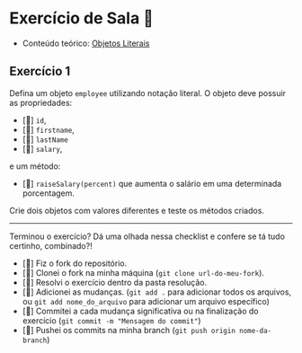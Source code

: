 # Exercício de Sala 🏫  

- Conteúdo teórico: 
[Objetos Literais](https://github.com/reprograma/on21-imersao-js-S5-Prototype-1/blob/main/README.md#objetos-literais)

## Exercício 1

Defina um objeto `employee` utilizando notação literal.
O objeto deve possuir as propriedades:
- [🌸] `id`,
- [🌸] `firstname`,
- [🌸] `lastName`
- [🌸] `salary`,

e um método:
- [🌸] `raiseSalary(percent)` que aumenta o salário em uma determinada porcentagem. 

Crie dois objetos com valores diferentes e teste os métodos criados.

---

Terminou o exercício? Dá uma olhada nessa checklist e confere se tá tudo certinho, combinado?!

- [🌸] Fiz o fork do repositório.
- [🌸] Clonei o fork na minha máquina (`git clone url-do-meu-fork`).
- [🌸] Resolvi o exercício dentro da pasta resolução.
- [🌸] Adicionei as mudanças. (`git add .` para adicionar todos os arquivos, ou `git add nome_do_arquivo` para adicionar um arquivo específico)
- [🌸] Commitei a cada mudança significativa ou na finalização do exercício (`git commit -m "Mensagem do commit"`)
- [🌸] Pushei os commits na minha branch (`git push origin nome-da-branch`)
